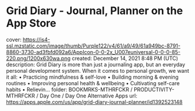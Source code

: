 # Grid Diary - Journal, Planner on the App Store

cover: https://is4-ssl.mzstatic.com/image/thumb/Purple122/v4/61/a9/49/61a949bc-8791-8860-3730-ad3fbfd092a6/AppIcon-0-0-2x_U007euniversal-0-0-0-85-220.png/1200x630wa.png
created: December 14, 2021 8:48 PM (UTC)
description: ‎Grid Diary is more than just a journaling app, but an everyday personal development system.  When it comes to personal growth, we want it all:  • Practicing mindfulness & self-love • Building morning & evening routines • Improving personal health & wellbeing • Cultivating self-care habits • Relievin…
folder: BOOKMRKS-MTHRFCKR / PRODUCTIVITY-MTHRFCKR / Day One / Day One Alternative Apps
url: https://apps.apple.com/us/app/grid-diary-journal-planner/id1392523148